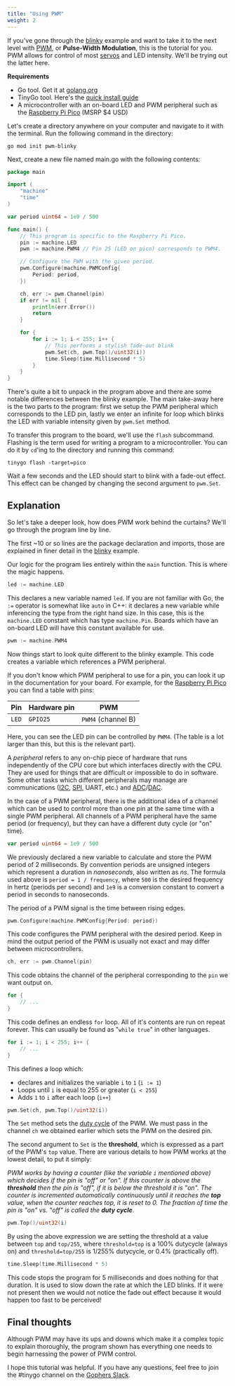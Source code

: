 ```yaml
---
title: "Using PWM"
weight: 2
---
```


If you've gone through the [blinky](../blinky) example and want to take it to the next level with [PWM](https://en.wikipedia.org/wiki/Pulse-width_modulation), or **Pulse-Width Modulation**, this is the tutorial for you. PWM allows for control of most [servos](https://en.wikipedia.org/wiki/Servomotor) and LED intensity. We'll be trying out the latter here.

**Requirements**
* Go tool. Get it at [golang.org](https://golang.org/)
* TinyGo tool. Here's the [quick install guide](/getting-started/install/)
* A microcontroller with an on-board LED and PWM peripheral such as the [Raspberry Pi Pico](https://www.raspberrypi.org/products/raspberry-pi-pico/) (MSRP $4 USD)

Let's create a directory anywhere on your computer and navigate to it with the terminal. Run the following command in the directory:

```shell
go mod init pwm-blinky
```

Next, create a new file named main.go with the following contents:

```go
package main

import (
	"machine"
	"time"
)

var period uint64 = 1e9 / 500

func main() {
    // This program is specific to the Raspberry Pi Pico.
    pin := machine.LED
	pwm := machine.PWM4 // Pin 25 (LED on pico) corresponds to PWM4.

	// Configure the PWM with the given period.
	pwm.Configure(machine.PWMConfig{
		Period: period,
	})

	ch, err := pwm.Channel(pin)
	if err != nil {
		println(err.Error())
		return
	}

	for { 
		for i := 1; i < 255; i++ {
            // This performs a stylish fade-out blink
			pwm.Set(ch, pwm.Top()/uint32(i))
			time.Sleep(time.Millisecond * 5)
		}
	}
}
```

There's quite a bit to unpack in the program above and there are some notable differences between the blinky example. The main take-away here is the two parts to the program: first we setup the PWM peripheral which corresponds to the LED pin, lastly we enter an infinite for loop which blinks the LED with variable intensity given by `pwm.Set` method.

To transfer this program to the board, we'll use the `flash` subcommand. Flashing is the term used for writing a program to a microcontroller. You can do it by `cd`'ing to the directory and running this command:

    tinygo flash -target=pico

Wait a few seconds and the LED should start to blink with a fade-out effect. This effect can be changed by changing the second argument to `pwm.Set`.

## Explanation

So let's take a deeper look, how does PWM work behind the curtains? We'll go through the program line by line.

The first ~10 or so lines are the package declaration and imports, those are explained in finer detail in the [blinky](../blinky) example.

Our logic for the program lies entirely within the `main` function. This is where the magic happens.

```go
led := machine.LED
```
This declares a new variable named `led`. If you are not familiar with Go, the `:=` operator is somewhat like `auto` in C++: it declares a new variable while inferencing the type from the right hand size. In this case, this is the `machine.LED` constant which has type `machine.Pin`. Boards which have an on-board LED will have this constant available for use.

```go
pwm := machine.PWM4
```
Now things start to look quite different to the blinky example. This code creates a variable which references a PWM peripheral. 

If you don't know which PWM peripheral to use for a pin, you can look it up in the documentation for your board. For example, for the [Raspberry Pi Pico](../../reference/microcontrollers/pico/) you can find a table with pins:

| Pin               | Hardware pin | PWM                  |
| ----------------- | ------------ | -------------------- |
| `LED`             | `GPIO25`     | `PWM4` (channel B)   |

Here, you can see the LED pin can be controlled by `PWM4`. (The table is a lot larger than this, but this is the relevant part).

A _peripheral_ refers to any on-chip piece of hardware that runs independently of the CPU core but which interfaces directly with the CPU. They are used for things that are difficult or impossible to do in software. Some other tasks which different peripherals may manage are communications ([I2C](https://en.wikipedia.org/wiki/I%C2%B2C), [SPI](https://en.wikipedia.org/wiki/Serial_Peripheral_Interface), UART, etc.) and [ADC](https://en.wikipedia.org/wiki/Analog-to-digital_converter)/[DAC](https://en.wikipedia.org/wiki/Digital-to-analog_converter).

In the case of a PWM peripheral, there is the additional idea of a channel which can be used to control more than one pin at the same time with a single PWM peripheral. All channels of a PWM peripheral have the same period (or frequency), but they can have a different duty cycle (or "on" time).

```go
var period uint64 = 1e9 / 500
```
We previously declared a new variable to calculate and store the PWM period of 2 milliseconds. By convention periods are unsigned integers which represent a duration in _nanoseconds_, also written as _ns_. The formula used above is `period = 1 / frequency`, where `500` is the desired frequency in hertz (periods per second) and `1e9` is a conversion constant to convert a period in seconds to nanoseconds. 

The period of a PWM signal is the time between rising edges.

```go
pwm.Configure(machine.PWMConfig{Period: period})
```
This code configures the PWM peripheral with the desired period. Keep in mind the output period of the PWM is usually not exact and may differ between microcontrollers.

```go
ch, err := pwm.Channel(pin)
```
This code obtains the channel of the peripheral corresponding to the `pin` we want output on.

```go
for { 
    // ... 
}
```
This code defines an endless `for` loop. All of it's contents are run on repeat forever. This can usually be found as "`while true`" in other languages.

```go
for i := 1; i < 255; i++ {
    // ...
}
```
This defines a loop which:
* declares and initializes the variable `i` to `1` (`i := 1`)
* Loops until `i` is equal to 255 or greater (`i < 255`)
* Adds `1` to `i` after each loop (`i++`)


```go
pwm.Set(ch, pwm.Top()/uint32(i))
```
The `Set` method sets the [duty cycle](https://en.wikipedia.org/wiki/Duty_cycle) of the PWM. We must pass in the channel `ch` we obtained earlier which sets the PWM on the desired pin.

The second argument to `Set` is the **threshold**, which is expressed as a part of the PWM's `top` value. There are various details to how PWM works at the lowest detail, to put it simply:

_PWM works by having a counter (like the variable `i` mentioned above) which decides if the pin is "off" or "on". If this counter is above the **threshold** then the pin is "off", if it is below the threshold it is "on". The counter is incremented automatically continuously until it reaches the **top** value, when the counter reaches top, it is reset to 0. The fraction of time the pin is "on" vs. "off" is called the **duty cycle**._ 


```go
pwm.Top()/uint32(i)
```
By using the above expression we are setting the threshold at a value between `top` and `top/255`, where `threshold=top` is a 100% dutycycle (always on) and `threshold=top/255` is 1/255% dutycycle, or 0.4% (practically off).


```go
time.Sleep(time.Millisecond * 5)
```
This code stops the program for 5 milliseconds and does nothing for that duration. It is used to slow down the rate at which the LED blinks. If it were not present then we would not notice the fade out effect because it would happen too fast to be perceived!

## Final thoughts

Although PWM may have its ups and downs which make it a complex topic to explain thoroughly, the program shown has everything one needs to begin harnessing the power of PWM control.

I hope this tutorial was helpful. If you have any questions, feel free to join the #tinygo channel on the [Gophers Slack](https://invite.slack.golangbridge.org/).

